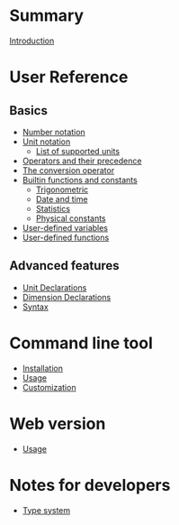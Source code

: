 # Summary

[Introduction](./introduction.md)

# User Reference

## Basics

- [Number notation](./number-notation.md)
- [Unit notation]()
  - [List of supported units]()
- [Operators and their precedence]()
- [The conversion operator]()
- [Builtin functions and constants]()
  - [Trigonometric]()
  - [Date and time]()
  - [Statistics]()
  - [Physical constants]()
- [User-defined variables]()
- [User-defined functions]()

## Advanced features

- [Unit Declarations](./unit-declarations.md)
- [Dimension Declarations](./dimension-declarations.md)
- [Syntax]()

# Command line tool

- [Installation]()
- [Usage](./cli-usage.md)
- [Customization](./cli-customization.md)

# Web version

- [Usage]()

# Notes for developers

- [Type system](./type-system.md)
